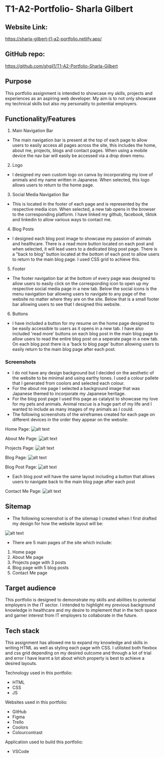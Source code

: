# T1-A2-Portfolio- Sharla Gilbert

## Website Link:
https://sharla-gilbert-t1-a2-portfolio.netlify.app/

## GitHub repo:
https://github.com/shgil1/T1-A2-Portfolio-Sharla-Gilbert

## Purpose
This portfolio assignment is intended to showcase my skills, projects and experiences as an aspiring web developer. My aim is to not only showcase my technical skills but also my personality to potential employers.

## Functionality/Features
1. Main Navigation Bar
- The main navigation bar is present at the top of each page to allow users to easily access all pages across the site, this includes the home, about me, projects, blogs and contact pages. When using a mobile device the nav bar will easily be accessed via a drop down menu. 

2. Logo
- I designed my own custom logo on canva by incorporating my love of animals and my name written in Japanese. When selected, this logo allows users to return to the home page. 

3. Social Media Navigation Bar
- This is located in the footer of each page and is represented by the respective media icon. When selected, a new tab opens in the browser to the corresponding platform. I have linked my github, facebook, tiktok and linkedin to allow various ways to contact me.

4. Blog Posts
- I designed each blog post image to showcase my passion of animals and healthcare. There is a read more button located on each post and when selected, it will lead users to a dedicated blog post page. There is a "back to blog" button located at the bottom of each post to allow users to return to the main blog page. I used CSS grid to achieve this.

5. Footer
- The footer navigation bar at the bottom of every page was designed to allow users to easily click on the corresponding icon to open up my respective social media page in a new tab. Below the social icons is the menu navigation bar allowing users to navigate to any page of the website no matter where they are on the site. Below that is a small footer bar allowing users to see that I designed this website. 

6. Buttons
- I have included a button for my resume on the home page designed to be easily accessible to users as it opens in a new tab. I have also included 'read more' buttons on each blog post in the main blog page to allow users to read the entire blog post on a seperate page in a new tab. On each blog post there is a 'back to blog page' button allowing users to easily return to the main blog page after each post.  




### Screenshots
- I do not have any design background but I decided on the aesthetic of the website to be minimal and using earthy tones. I used a colour pallete that I generated from coolors and selected each colour. 
- For the about me page I selected a background image that was Japanese themed to incorporate my Japanese heritage. 
- For the blog post page I used this page as catalyst to showcase my love for my pets and animals. Animal rescue is a huge part of my life and I wanted to include as many images of my animals as I could. 
- The following screenshots of the wireframes created for each page on different devices in the order they appear on the website:

Home Page:
![alt text](src/images/wireframes/homepage.png)

About Me Page:
![alt text](<src/images/wireframes/about me.png>)

Projects Page:
![alt text](src/images/wireframes/projects.png)

Blog Page:
![alt text](src/images/wireframes/blogpage.png)

Blog Post Page: 
![alt text](src/images/wireframes/blogpage.png)
- Each blog post will have the same layout including a button that allows users to navigate back to the main blog page after each post

Contact Me Page:
![alt text](src/images/wireframes/contact.png)


## Sitemap
- The following screenshot is of the sitemap I created when I first drafted my design for how the website layout will be:

![alt text](src/images/wireframes/sitemap.png)

- There are 5 main pages of the site which include:
1. Home page
2. About Me page
3. Projects page with 3 posts
4. Blog page with 5 blog posts
5. Contact Me page

## Target audience
This portfolio is designed to demonstrate my skills and abilities to potential employers in the IT sector. I intended to highlight my previous background knowledge in healthcare and my desire to implement that in the tech space and garner interest from IT employers to collaborate in the future. 

## Tech stack
This assignment has allowed me to expand my knowledge and skills in writing HTML as well as styling each page with CSS. I utilisted both flexbox and css grid depending on my desired outcome and through a lot of trial and error I have learnt a lot about which property is best to achieve a desired layouts. 

Technology used in this portfolio:
- HTML
- CSS
- JS

Websites used in this portfolio:
- GitHub
- Figma 
- Trello
- Coolors
- Colourcontrast

Application used to build this portfolio:
- VSCode